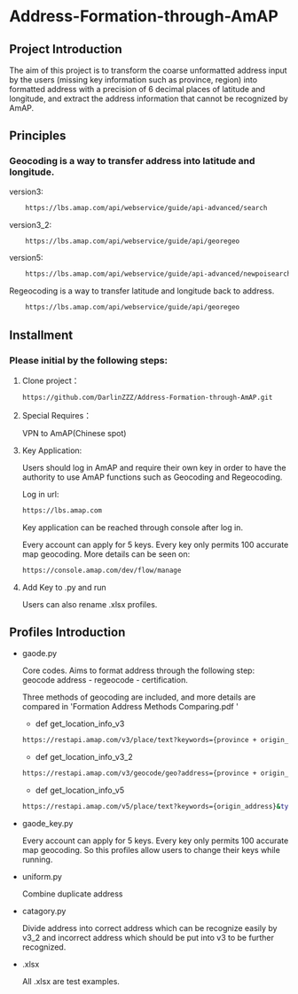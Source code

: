 # Address-Formation-through-AmAP


## Project Introduction

The aim of this project is to transform the coarse unformatted address input by the users (missing key information such as province, region) into formatted address with a precision of 6 decimal places of latitude and longitude, and extract the address information that cannot be recognized by AmAP.

## Principles

### Geocoding is a way to transfer address into latitude and longitude. 

version3:
```bash
    https://lbs.amap.com/api/webservice/guide/api-advanced/search
```
version3_2:
```bash
    https://lbs.amap.com/api/webservice/guide/api/georegeo
```
version5:
```bash
    https://lbs.amap.com/api/webservice/guide/api-advanced/newpoisearch
```

Regeocoding is a way to transfer latitude and longitude back to address.
```bash
    https://lbs.amap.com/api/webservice/guide/api/georegeo
```



## Installment

### Please initial by the following steps:

1. Clone project：

    ```bash
    https://github.com/DarlinZZZ/Address-Formation-through-AmAP.git
    ```

2. Special Requires：
   
    VPN to AmAP(Chinese spot)
  

3. Key Application:

    Users should log in AmAP and require their own key in order to have the authority to use AmAP functions such as Geocoding and Regeocoding.

    Log in url:

    ```bash
    https://lbs.amap.com
    ```

    Key application can be reached through console after log in.

    Every account can apply for 5 keys. Every key only permits 100 accurate map geocoding. More details can be seen on:

    ```bash
    https://console.amap.com/dev/flow/manage
    ```

5. Add Key to .py and run

    Users can also rename .xlsx profiles.

## Profiles Introduction

- gaode.py

  Core codes. Aims to format address through the following step: geocode address - regeocode - certification.

  Three methods of geocoding are included, and more details are compared in 'Formation Address Methods Comparing.pdf '

    - def get_location_info_v3
    ```bash
    https://restapi.amap.com/v3/place/text?keywords={province + origin_address}&city=shanghai&offset=5&page=1&key={key}
    ```

    - def get_location_info_v3_2
    ```bash
    https://restapi.amap.com/v3/geocode/geo?address={province + origin_address}&output=json&key={key}
    ```

    - def get_location_info_v5
    ```bash
    https://restapi.amap.com/v5/place/text?keywords={origin_address}&types=190402&region={province}&key={key}
    ```
    
- gaode_key.py

    Every account can apply for 5 keys. Every key only permits 100 accurate map geocoding. So this profiles allow users to change their keys while running.

- uniform.py
  
    Combine duplicate address

- catagory.py

    Divide address into correct address which can be recognize easily by v3_2 and incorrect address which should be put into v3 to be further recognized.

- .xlsx

    All .xlsx are test examples.




